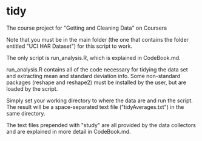 tidy
====

The course project for "Getting and Cleaning Data" on Coursera

Note that you must be in the main folder (the one that contains the folder entitled "UCI HAR Dataset") for this script to work.

The only script is run_analysis.R, which is explained in CodeBook.md.

run_analysis.R contains all of the code necessary for tidying the data set and extracting mean and standard deviation info. Some non-standard packages (reshape and reshape2) must be installed by the user, but are loaded by the script.

Simply set your working directory to where the data are and run the script. The result will be a space-separated text file ("tidyAverages.txt") in the same directory.

The text files prepended with "study" are all provided by the data collectors and are explained in more detail in CodeBook.md.
